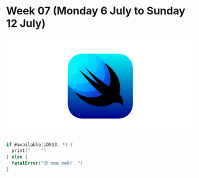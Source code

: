 # Week 07 (Monday 6 July to Sunday 12 July)

![SwiftUI](https://github.com/AlbertoTalavan/TS_RWbootcamp_2020/blob/master/Week07/Assets/logo_swiftUI.png "swiftUI logo")

```Swift
if #available(iOS13, *) {
  print("    ")
} else {
  fatalError("😓 mmm meh!  ")
}
